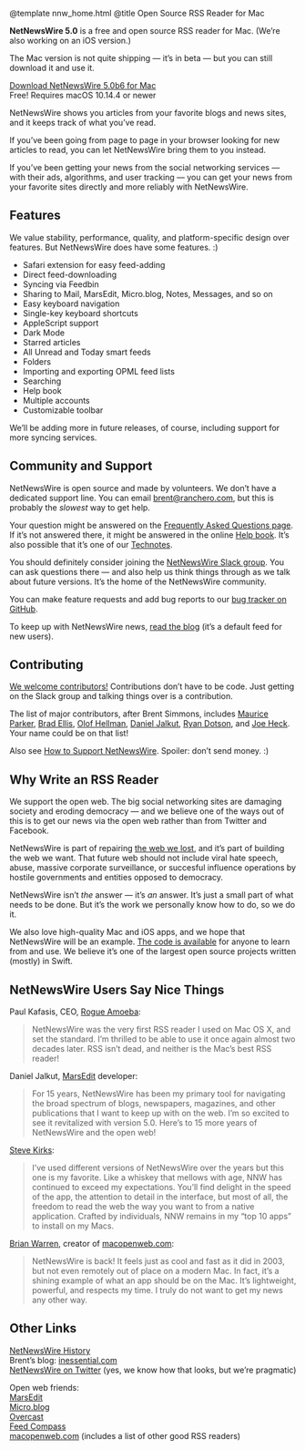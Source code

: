 @template nnw_home.html
@title Open Source RSS Reader for Mac

<b>NetNewsWire 5.0</b> is a free and open source RSS reader for Mac. (We’re also working on an iOS version.)

The Mac version is not quite shipping — it’s in beta — but you can still download it and use it. 

<p class="downloadLink"><a href="https://github.com/brentsimmons/NetNewsWire/releases/download/mac-5.0b6/NetNewsWire5.0b6.zip">Download NetNewsWire 5.0b6 for Mac</a><br />
<span class="systemRequirements">Free! Requires macOS 10.14.4 or newer</span></p>

NetNewsWire shows you articles from your favorite blogs and news sites, and it keeps track of what you’ve read.

If you’ve been going from page to page in your browser looking for new articles to read, you can let NetNewsWire bring them to you instead.

If you’ve been getting your news from the social networking services — with their ads, algorithms, and user tracking — you can get your news from your favorite sites directly and more reliably with NetNewsWire.


## Features

We value stability, performance, quality, and platform-specific design over features. But NetNewsWire does have some features. :)

* Safari extension for easy feed-adding
* Direct feed-downloading
* Syncing via Feedbin
* Sharing to Mail, MarsEdit, Micro.blog, Notes, Messages, and so on
* Easy keyboard navigation
* Single-key keyboard shortcuts
* AppleScript support
* Dark Mode
* Starred articles
* All Unread and Today smart feeds
* Folders
* Importing and exporting OPML feed lists
* Searching
* Help book
* Multiple accounts
* Customizable toolbar

We’ll be adding more in future releases, of course, including support for more syncing services.


## Community and Support

NetNewsWire is open source and made by volunteers. We don’t have a dedicated support line. You can email <a href="mailto:brent@ranchero.com">brent@ranchero.com</a>, but this is probably the <i>slowest</i> way to get help.

Your question might be answered on the [Frequently Asked Questions page](https://ranchero.com/netnewswire/frequently-asked-questions). If it’s not answered there, it might be answered in the online [Help book](https://ranchero.com/netnewswire/help/mac/5.0/en/). It’s also possible that it’s one of our [Technotes](https://github.com/brentsimmons/NetNewsWire/tree/master/Technotes).

You should definitely consider joining the <a href="https://netnewswire.slack.com/join/shared_invite/enQtNjM4MDA1MjQzMDkzLTNlNjBhOWVhYzdhYjA4ZWFhMzQ1MTUxYjU0NTE5ZGY0YzYwZWJhNjYwNTNmNTg2NjIwYWY4YzhlYzk5NmU3ZTc">NetNewsWire Slack group</a>. You can ask questions there — and also help us think things through as we talk about future versions. It’s the home of the NetNewsWire community.

You can make feature requests and add bug reports to our <a href="https://github.com/brentsimmons/NetNewsWire/issues">bug tracker on GitHub</a>.

To keep up with NetNewsWire news, <a href="https://nnw.ranchero.com/">read the blog</a> (it’s a default feed for new users).


## Contributing

<a href="https://github.com/brentsimmons/NetNewsWire/blob/master/CONTRIBUTING.md">We welcome contributors!</a> Contributions don’t have to be code. Just getting on the Slack group and talking things over is a contribution.

The list of major contributors, after Brent Simmons, includes [Maurice Parker](https://github.com/vincode-io), [Brad Ellis](https://twitter.com/BradEllis), [Olof Hellman](https://github.com/olofhellman), [Daniel Jalkut](https://github.com/danielpunkass), [Ryan Dotson](https://nostodnayr.net/), and [Joe Heck](https://rhonabwy.com/). Your name could be on that list!

Also see <a href="https://github.com/brentsimmons/NetNewsWire/blob/master/Technotes/HowToSupportNetNewsWire.markdown">How to Support NetNewsWire</a>. Spoiler: don’t send money. :)


## Why Write an RSS Reader

We support the open web. The big social networking sites are damaging society and eroding democracy — and we believe one of the ways out of this is to get our news via the open web rather than from Twitter and Facebook.

NetNewsWire is part of repairing <a href="https://anildash.com/2012/12/13/the_web_we_lost/">the web we lost</a>, and it’s part of building the web we want. That future web should not include viral hate speech, abuse, massive corporate surveillance, or succesful influence operations by hostile governments and entities opposed to democracy.

NetNewsWire isn’t <i>the</i> answer — it’s <i>an</i> answer. It’s just a small part of what needs to be done. But it’s the work we personally know how to do, so we do it.

We also love high-quality Mac and iOS apps, and we hope that NetNewsWire will be an example. <a href="https://github.com/brentsimmons/NetNewsWire">The code is available</a> for anyone to learn from and use. We believe it’s one of the largest open source projects written (mostly) in Swift.


## NetNewsWire Users Say Nice Things

Paul Kafasis, CEO, [Rogue Amoeba](https://rogueamoeba.com/):

> NetNewsWire was the very first RSS reader I used on Mac OS X, and set the standard. I’m thrilled to be able to use it once again almost two decades later. RSS isn’t dead, and neither is the Mac’s best RSS reader!

Daniel Jalkut, [MarsEdit](https://red-sweater.com/marsedit/) developer:

> For 15 years, NetNewsWire has been my primary tool for navigating the broad spectrum of blogs, newspapers, magazines, and other publications that I want to keep up with on the web. I’m so excited to see it revitalized with version 5.0. Here’s to 15 more years of NetNewsWire and the open web!

[Steve Kirks](https://stevekirks.com/):

> I’ve used different versions of NetNewsWire over the years but this one is my favorite. Like a whiskey that mellows with age, NNW has continued to exceed my expectations. You’ll find delight in the speed of the app, the attention to detail in the interface, but most of all, the freedom to read the web the way you want to from a native application. Crafted by individuals, NNW remains in my “top 10 apps” to install on my Macs.

[Brian Warren](http://begoodnotbad.com/), creator of [macopenweb.com](https://macopenweb.com/):

> NetNewsWire is back! It feels just as cool and fast as it did in 2003, but not even remotely out of place on a modern Mac. In fact, it’s a shining example of what an app should be on the Mac. It’s lightweight, powerful, and respects my time. I truly do not want to get my news any other way.

## Other Links

[NetNewsWire History](https://ranchero.com/netnewswire/history)<br />
Brent’s blog: <a href="https://inessential.com/">inessential.com</a><br />
<a href="https://twitter.com/netnewswire">NetNewsWire on Twitter</a> (yes, we know how that looks, but we’re pragmatic)

Open web friends:<br />
[MarsEdit](https://www.red-sweater.com/marsedit/)<br />
[Micro.blog](https://micro.blog/)<br />
[Overcast](https://overcast.fm/)<br />
[Feed Compass](https://vincode.io/feed-compass/)<br />
[macopenweb.com](https://macopenweb.com/) (includes a list of other good RSS readers)
